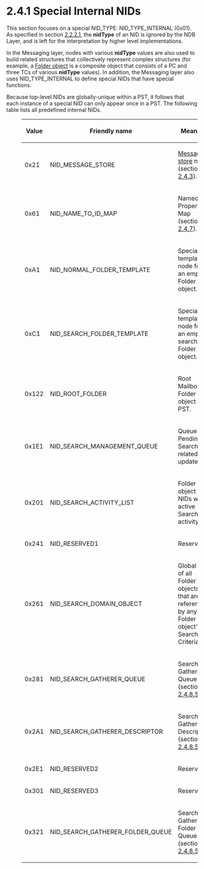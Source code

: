<html dir="LTR" xmlns:mshelp="http://msdn.microsoft.com/mshelp" xmlns:ddue="http://ddue.schemas.microsoft.com/authoring/2003/5" xmlns:xlink="http://www.w3.org/1999/xlink" xmlns:tool="http://www.microsoft.com/tooltip">
    <head>
        <meta http-equiv="Content-Type" content="text/html; CHARSET=utf-8"></meta>
        <meta name="save" content="history"></meta>
        <title>2.4.1 Special Internal NIDs</title>
        <xml>
            <mshelp:toctitle title="2.4.1 Special Internal NIDs"></mshelp:toctitle>
            <mshelp:rltitle title="[MS-PST]: Special Internal NIDs"></mshelp:rltitle>
            <mshelp:keyword index="A" term="0510ece4-6853-4bef-8cc8-8df3468e3ff1"></mshelp:keyword>
            <mshelp:attr name="DCSext.ContentType" value="open specification"></mshelp:attr>
            <mshelp:attr name="AssetID" value="0510ece4-6853-4bef-8cc8-8df3468e3ff1"></mshelp:attr>
            <mshelp:attr name="TopicType" value="kbRef"></mshelp:attr>
            <mshelp:attr name="DCSext.Title" value="[MS-PST]: Special Internal NIDs" />
        </xml>
    </head>
    <body>
        <div id="header">
            <h1 class="heading">2.4.1 Special Internal NIDs</h1>
        </div>
        <div id="mainSection">
            <div id="mainBody">
                <div id="allHistory" class="saveHistory"></div>
                <div id="sectionSection0" class="section" name="collapseableSection">
                    

<p>This section focuses on a special NID_TYPE:
NID_TYPE_INTERNAL (0x01). As specified in section <a href="18d7644e-cb33-4e11-95c0-34d8a84fbff6.md">2.2.2.1</a>, the <b>nidType</b>
of an NID is ignored by the NDB Layer, and is left for the interpretation by
higher level implementations. </p>

<p>In the Messaging layer, nodes with various <b>nidType</b>
values are also used to build related structures that collectively represent
complex structures (for example, a <a href="08220cc9-69b1-4072-a2e7-2a0ff201d505.md#gt_0682daa7-c1b8-419b-8a32-6048833d0b72">Folder object</a> is a
composite object that consists of a PC and three TCs of various <b>nidType</b>
values). In addition, the Messaging layer also uses NID_TYPE_INTERNAL to define
special NIDs that have special functions.</p>

<p>Because top-level NIDs are globally-unique within a PST, it
follows that each instance of a special NID can only appear once in a PST. The
following table lists all predefined internal NIDs.</p>

<dl>
<dd>
<table>
 <thead>
  <tr>
   <th>
   <p>Value</p>
   </th>
   <th>
   <p>Friendly
   name</p>
   </th>
   <th>
   <p>Meaning</p>
   </th>
  </tr>
 </thead>
 <tr>
  <td>
  <p>0x21</p>
  </td>
  <td>
  <p>NID_MESSAGE_STORE</p>
  </td>
  <td>
  <p><a href="08220cc9-69b1-4072-a2e7-2a0ff201d505.md#gt_fda94a53-448d-48d5-9991-176c530ff597">Message store</a> node
  (section <a href="aa0539bd-e7bf-4cec-8bde-0b87c2a86baf.md">2.4.3</a>).</p>
  </td>
 </tr>
 <tr>
  <td>
  <p>0x61</p>
  </td>
  <td>
  <p>NID_NAME_TO_ID_MAP</p>
  </td>
  <td>
  <p>Named
  Properties Map (section <a href="e17e195d-0454-4b9b-b398-c9127a26a678.md">2.4.7</a>).</p>
  </td>
 </tr>
 <tr>
  <td>
  <p>0xA1</p>
  </td>
  <td>
  <p>NID_NORMAL_FOLDER_TEMPLATE</p>
  </td>
  <td>
  <p>Special
  template node for an empty Folder object.</p>
  </td>
 </tr>
 <tr>
  <td>
  <p>0xC1</p>
  </td>
  <td>
  <p>NID_SEARCH_FOLDER_TEMPLATE</p>
  </td>
  <td>
  <p>Special
  template node for an empty search Folder object.</p>
  </td>
 </tr>
 <tr>
  <td>
  <p>0x122</p>
  </td>
  <td>
  <p>NID_ROOT_FOLDER</p>
  </td>
  <td>
  <p>Root
  Mailbox Folder object of PST.</p>
  </td>
 </tr>
 <tr>
  <td>
  <p>0x1E1</p>
  </td>
  <td>
  <p>NID_SEARCH_MANAGEMENT_QUEUE</p>
  </td>
  <td>
  <p>Queue
  of Pending Search-related updates.</p>
  </td>
 </tr>
 <tr>
  <td>
  <p>0x201</p>
  </td>
  <td>
  <p>NID_SEARCH_ACTIVITY_LIST</p>
  </td>
  <td>
  <p>Folder
  object NIDs with active Search activity.</p>
  </td>
 </tr>
 <tr>
  <td>
  <p>0x241</p>
  </td>
  <td>
  <p>NID_RESERVED1</p>
  </td>
  <td>
  <p>Reserved.</p>
  </td>
 </tr>
 <tr>
  <td>
  <p>0x261</p>
  </td>
  <td>
  <p>NID_SEARCH_DOMAIN_OBJECT</p>
  </td>
  <td>
  <p>Global
  list of all Folder objects that are referenced by any Folder object's Search
  Criteria.</p>
  </td>
 </tr>
 <tr>
  <td>
  <p>0x281</p>
  </td>
  <td>
  <p>NID_SEARCH_GATHERER_QUEUE</p>
  </td>
  <td>
  <p>Search
  Gatherer Queue (section <a href="984f26d3-6603-4229-974f-4373e5a95c6a.md">2.4.8.5.1</a>).</p>
  </td>
 </tr>
 <tr>
  <td>
  <p>0x2A1</p>
  </td>
  <td>
  <p>NID_SEARCH_GATHERER_DESCRIPTOR</p>
  </td>
  <td>
  <p>Search
  Gatherer Descriptor (section <a href="45ac5a7b-6698-4dbd-8a34-e499b79199b9.md">2.4.8.5.2</a>).</p>
  </td>
 </tr>
 <tr>
  <td>
  <p>0x2E1</p>
  </td>
  <td>
  <p>NID_RESERVED2</p>
  </td>
  <td>
  <p>Reserved.</p>
  </td>
 </tr>
 <tr>
  <td>
  <p>0x301</p>
  </td>
  <td>
  <p>NID_RESERVED3</p>
  </td>
  <td>
  <p>Reserved.</p>
  </td>
 </tr>
 <tr>
  <td>
  <p>0x321</p>
  </td>
  <td>
  <p>NID_SEARCH_GATHERER_FOLDER_QUEUE</p>
  </td>
  <td>
  <p>Search
  Gatherer Folder Queue (section <a href="5dd87c45-5f2d-4945-b7e3-2612bd1a94d3.md">2.4.8.5.3</a>).</p>
  </td>
 </tr>
</table>
</dd></dl>

<p> </p>
                </div>
            </div>
        </div>
    </body>
</html>
